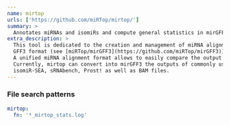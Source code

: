 ```yaml
---
name: mirtop
urls: ['https://github.com/miRTop/mirtop/']
summary: >
  Annotates miRNAs and isomiRs and compute general statistics in mirGFF3 format
extra_description: >
  This tool is dedicated to the creation and management of miRNA alignment output using the standardized
  GFF3 format (see [miRTop/mirGFF3](https://github.com/miRTop/mirGFF3)).
  A unified miRNA alignment format allows to easily compare the output of different alignment tools.
  Currently, mirtop can convert into mirGFF3 the outputs of commonly used pipelines, such as seqbuster,
  isomiR-SEA, sRNAbench, Prost! as well as BAM files.
---
```


### File search patterns

```yaml
mirtop:
  fn: '*_mirtop_stats.log'
```